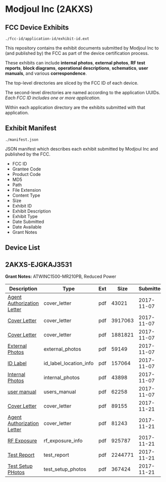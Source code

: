 # Modjoul Inc (2AKXS)
## FCC Device Exhibits

```
./fcc-id/application-id/exhibit-id.ext
```

This repository contains the exhibit documents submitted by Modjoul Inc to (and published by) the FCC as part of the device certification process.

These exhibits can include **internal photos**, **external photos**, **RF test reports**, **block diagrams**, **operational descriptions**, **schematics**, **user manuals**, and various **correspondence**.

The top-level directories are sliced by the FCC ID of each device.

The second-level directories are named according to the application UUIDs. *Each FCC ID includes one or more application.*

Within each application directory are the exhibits submitted with that application. 

## Exhibit Manifest

```
./manifest.json
```

JSON manifest which describes each exhibit submitted by Modjoul Inc and published by the FCC.

- FCC ID
- Grantee Code
- Product Code
- MD5
- Path
- File Extension
- Content Type
- Size
- Exhibit ID
- Exhibit Description
- Exhibit Type
- Date Submitted
- Date Available
- Grant Notes

## Device List
## 2AKXS-EJGKAJ3531
**Grant Notes:** ATWINC1500-MR210PB, Reduced Power

| Description | Type | Ext | Size | Submitted | Available |
| ----------- | ---- | --- | ---- | --------- | --------- |
| [Agent Authorization Letter](2AKXS-EJGKAJ3531/0dbd93fce0de0601561bc339e5610ee6/3630937.pdf) | cover_letter | pdf | 43021 | 2017-11-07 | 2017-11-07 |
| [Cover Letter](2AKXS-EJGKAJ3531/0dbd93fce0de0601561bc339e5610ee6/3630938.pdf) | cover_letter | pdf | 3917063 | 2017-11-07 | 2017-11-07 |
| [Cover Letter](2AKXS-EJGKAJ3531/0dbd93fce0de0601561bc339e5610ee6/3630941.pdf) | cover_letter | pdf | 1881821 | 2017-11-07 | 2017-11-07 |
| [External Photos](2AKXS-EJGKAJ3531/0dbd93fce0de0601561bc339e5610ee6/3630936.pdf) | external_photos | pdf | 59149 | 2017-11-07 | 2017-11-07 |
| [ID Label](2AKXS-EJGKAJ3531/0dbd93fce0de0601561bc339e5610ee6/3630940.pdf) | id_label_location_info | pdf | 157064 | 2017-11-07 | 2017-11-07 |
| [Internal Photos](2AKXS-EJGKAJ3531/0dbd93fce0de0601561bc339e5610ee6/3630939.pdf) | internal_photos | pdf | 43898 | 2017-11-07 | 2017-11-07 |
| [user manual](2AKXS-EJGKAJ3531/0dbd93fce0de0601561bc339e5610ee6/3630942.pdf) | users_manual | pdf | 62258 | 2017-11-07 | 2017-11-07 |
| [Cover Letter](2AKXS-EJGKAJ3531/1405b199bc1f6b4b43299241557b7241/3647497.pdf) | cover_letter | pdf | 89155 | 2017-11-21 | 2017-11-21 |
| [Agent Authorization Letter](2AKXS-EJGKAJ3531/1405b199bc1f6b4b43299241557b7241/3647498.pdf) | cover_letter | pdf | 81243 | 2017-11-21 | 2017-11-21 |
| [RF Exposure](2AKXS-EJGKAJ3531/1405b199bc1f6b4b43299241557b7241/3647499.pdf) | rf_exposure_info | pdf | 925787 | 2017-11-21 | 2017-11-21 |
| [Test Report](2AKXS-EJGKAJ3531/1405b199bc1f6b4b43299241557b7241/3647500.pdf) | test_report | pdf | 2244771 | 2017-11-21 | 2017-11-21 |
| [Test Setup PHotos](2AKXS-EJGKAJ3531/1405b199bc1f6b4b43299241557b7241/3647501.pdf) | test_setup_photos | pdf | 367424 | 2017-11-21 | 2017-11-21 |
